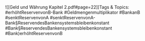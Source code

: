 
![[Geld und Währung Kapitel 2.pdf#page=22]]Tags & Topics:
   #erhöhtReservenvonB-Bank
   #Geldmengenmultiplikator
   #BankanB
   #senktReservenvonA
   #senktReservenvonA-Bank§ReservendesBankensystemsbleibenkonstant
   #Bank§ReservendesBankensystemsbleibenkonstant
   #Bank)erhöhtReservenvonB